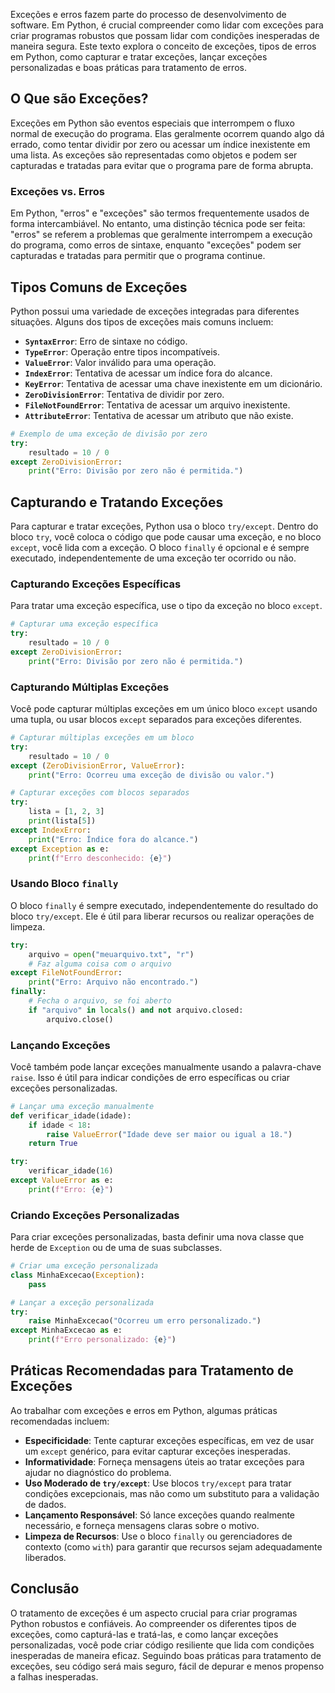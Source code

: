 Exceções e erros fazem parte do processo de desenvolvimento de software. Em Python, é crucial compreender como lidar com exceções para criar programas robustos que possam lidar com condições inesperadas de maneira segura. Este texto explora o conceito de exceções, tipos de erros em Python, como capturar e tratar exceções, lançar exceções personalizadas e boas práticas para tratamento de erros.

## O Que são Exceções?
Exceções em Python são eventos especiais que interrompem o fluxo normal de execução do programa. Elas geralmente ocorrem quando algo dá errado, como tentar dividir por zero ou acessar um índice inexistente em uma lista. As exceções são representadas como objetos e podem ser capturadas e tratadas para evitar que o programa pare de forma abrupta.

### Exceções vs. Erros
Em Python, "erros" e "exceções" são termos frequentemente usados de forma intercambiável. No entanto, uma distinção técnica pode ser feita: "erros" se referem a problemas que geralmente interrompem a execução do programa, como erros de sintaxe, enquanto "exceções" podem ser capturadas e tratadas para permitir que o programa continue.

## Tipos Comuns de Exceções
Python possui uma variedade de exceções integradas para diferentes situações. Alguns dos tipos de exceções mais comuns incluem:

- **`SyntaxError`**: Erro de sintaxe no código.
- **`TypeError`**: Operação entre tipos incompatíveis.
- **`ValueError`**: Valor inválido para uma operação.
- **`IndexError`**: Tentativa de acessar um índice fora do alcance.
- **`KeyError`**: Tentativa de acessar uma chave inexistente em um dicionário.
- **`ZeroDivisionError`**: Tentativa de dividir por zero.
- **`FileNotFoundError`**: Tentativa de acessar um arquivo inexistente.
- **`AttributeError`**: Tentativa de acessar um atributo que não existe.

```python
# Exemplo de uma exceção de divisão por zero
try:
    resultado = 10 / 0
except ZeroDivisionError:
    print("Erro: Divisão por zero não é permitida.")
```

## Capturando e Tratando Exceções
Para capturar e tratar exceções, Python usa o bloco `try/except`. Dentro do bloco `try`, você coloca o código que pode causar uma exceção, e no bloco `except`, você lida com a exceção. O bloco `finally` é opcional e é sempre executado, independentemente de uma exceção ter ocorrido ou não.

### Capturando Exceções Específicas
Para tratar uma exceção específica, use o tipo da exceção no bloco `except`.

```python
# Capturar uma exceção específica
try:
    resultado = 10 / 0
except ZeroDivisionError:
    print("Erro: Divisão por zero não é permitida.")
```

### Capturando Múltiplas Exceções
Você pode capturar múltiplas exceções em um único bloco `except` usando uma tupla, ou usar blocos `except` separados para exceções diferentes.

```python
# Capturar múltiplas exceções em um bloco
try:
    resultado = 10 / 0
except (ZeroDivisionError, ValueError):
    print("Erro: Ocorreu uma exceção de divisão ou valor.")

# Capturar exceções com blocos separados
try:
    lista = [1, 2, 3]
    print(lista[5])
except IndexError:
    print("Erro: Índice fora do alcance.")
except Exception as e:
    print(f"Erro desconhecido: {e}")
```

### Usando Bloco `finally`
O bloco `finally` é sempre executado, independentemente do resultado do bloco `try/except`. Ele é útil para liberar recursos ou realizar operações de limpeza.

```python
try:
    arquivo = open("meuarquivo.txt", "r")
    # Faz alguma coisa com o arquivo
except FileNotFoundError:
    print("Erro: Arquivo não encontrado.")
finally:
    # Fecha o arquivo, se foi aberto
    if "arquivo" in locals() and not arquivo.closed:
        arquivo.close()
```

### Lançando Exceções
Você também pode lançar exceções manualmente usando a palavra-chave `raise`. Isso é útil para indicar condições de erro específicas ou criar exceções personalizadas.

```python
# Lançar uma exceção manualmente
def verificar_idade(idade):
    if idade < 18:
        raise ValueError("Idade deve ser maior ou igual a 18.")
    return True

try:
    verificar_idade(16)
except ValueError as e:
    print(f"Erro: {e}")
```

### Criando Exceções Personalizadas
Para criar exceções personalizadas, basta definir uma nova classe que herde de `Exception` ou de uma de suas subclasses.

```python
# Criar uma exceção personalizada
class MinhaExcecao(Exception):
    pass

# Lançar a exceção personalizada
try:
    raise MinhaExcecao("Ocorreu um erro personalizado.")
except MinhaExcecao as e:
    print(f"Erro personalizado: {e}")
```

## Práticas Recomendadas para Tratamento de Exceções
Ao trabalhar com exceções e erros em Python, algumas práticas recomendadas incluem:

- **Especificidade**: Tente capturar exceções específicas, em vez de usar um `except` genérico, para evitar capturar exceções inesperadas.
- **Informatividade**: Forneça mensagens úteis ao tratar exceções para ajudar no diagnóstico do problema.
- **Uso Moderado de `try/except`**: Use blocos `try/except` para tratar condições excepcionais, mas não como um substituto para a validação de dados.
- **Lançamento Responsável**: Só lance exceções quando realmente necessário, e forneça mensagens claras sobre o motivo.
- **Limpeza de Recursos**: Use o bloco `finally` ou gerenciadores de contexto (como `with`) para garantir que recursos sejam adequadamente liberados.

## Conclusão
O tratamento de exceções é um aspecto crucial para criar programas Python robustos e confiáveis. Ao compreender os diferentes tipos de exceções, como capturá-las e tratá-las, e como lançar exceções personalizadas, você pode criar código resiliente que lida com condições inesperadas de maneira eficaz. Seguindo boas práticas para tratamento de exceções, seu código será mais seguro, fácil de depurar e menos propenso a falhas inesperadas.
